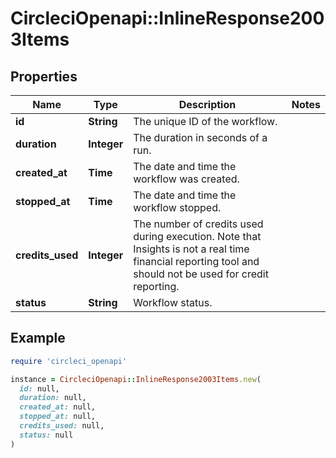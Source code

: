 # CircleciOpenapi::InlineResponse2003Items

## Properties

| Name | Type | Description | Notes |
| ---- | ---- | ----------- | ----- |
| **id** | **String** | The unique ID of the workflow. |  |
| **duration** | **Integer** | The duration in seconds of a run. |  |
| **created_at** | **Time** | The date and time the workflow was created. |  |
| **stopped_at** | **Time** | The date and time the workflow stopped. |  |
| **credits_used** | **Integer** | The number of credits used during execution. Note that Insights is not a real time financial reporting tool and should not be used for credit reporting. |  |
| **status** | **String** | Workflow status. |  |

## Example

```ruby
require 'circleci_openapi'

instance = CircleciOpenapi::InlineResponse2003Items.new(
  id: null,
  duration: null,
  created_at: null,
  stopped_at: null,
  credits_used: null,
  status: null
)
```

